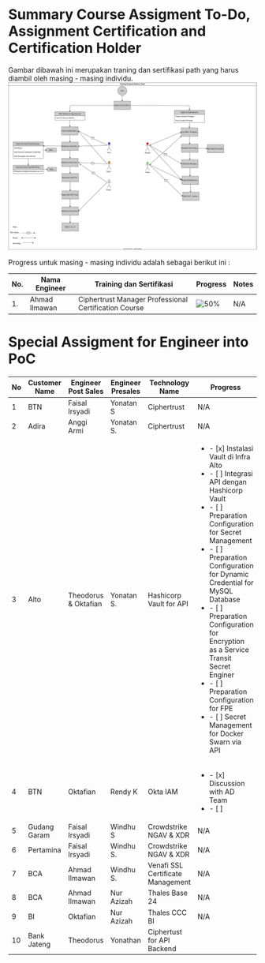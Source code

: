 # Summary Course Assigment To-Do, Assignment Certification and Certification Holder
Gambar dibawah ini merupakan traning dan sertifikasi path yang harus diambil oleh masing - masing individu.
![Assignment Training dan Sertifikasi](./Reference/Training_Program_Delivery_Team.drawio.svg)

Progress untuk masing - masing individu adalah sebagai berikut ini :

| No. | Nama Engineer | Training dan Sertifikasi | Progress | Notes  |
|-----|---------------------|-----------------------|----------|--------|
| 1. | Ahmad Ilmawan | Ciphertrust Manager Professional Certification Course | ![50%](https://progress-bar.dev/50/?title=Submit_Evans) | N/A |

# Special Assigment for Engineer into PoC 
| No | Customer Name | Engineer Post Sales | Engineer Presales | Technology Name | Progress | Notes |
|----|---------------|---------------------|-------------------|-----------------|----------|-------|
| 1  | BTN | Faisal Irsyadi | Yonatan S | Ciphertrust | N/A | N/A |
| 2 | Adira | Anggi Armi | Yonatan S. | Ciphertrust | N/A | N/A |
| 3 | Alto | Theodorus & Oktafian | Yonatan S. | Hashicorp Vault for API | <ul><li>- [x] Instalasi Vault di Infra Alto</li><li>- [ ] Integrasi API dengan Hashicorp Vault</li><li>- [ ] Preparation Configuration for Secret Management</li><li>- [ ] Preparation Configuration for Dynamic Credential for MySQL Database</li><li>- [ ] Preparation Configuration for Encryption as a Service Transit Secret Enginer</li><li>- [ ] Preparation Configuration for FPE</li><li>- [ ] Secret Management for Docker Swarn via API</li></ul> | N/A |
| 4 | BTN | Oktafian | Rendy K | Okta IAM |  <ul><li>- [x] Discussion with AD Team</li><li>- [ ] </li>| N/A |
| 5 | Gudang Garam | Faisal Irsyadi | Windhu S | Crowdstrike NGAV & XDR |  N/A | N/A |
| 6 | Pertamina | Faisal Irsyadi | Windhu S. | Crowdstrike NGAV & XDR |  N/A | N/A |
| 7 | BCA |  Ahmad Ilmawan | Windhu S. | Venafi SSL Certificate Management |  N/A | N/A |
| 8 | BCA | Ahmad Ilmawan | Nur Azizah | Thales Base 24 |  N/A | N/A |
| 9 | BI | Oktafian | Nur Azizah | Thales CCC BI |  N/A | N/A |
| 10 | Bank Jateng | Theodorus | Yonathan | Ciphertust for API Backend | |  N/A | N/A |